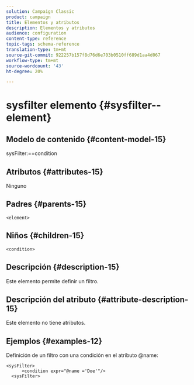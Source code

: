 ```yaml
---
solution: Campaign Classic
product: campaign
title: Elementos y atributos
description: Elementos y atributos
audience: configuration
content-type: reference
topic-tags: schema-reference
translation-type: tm+mt
source-git-commit: 922257b157f8d76d6e703b0510ff689d1aa4d067
workflow-type: tm+mt
source-wordcount: '43'
ht-degree: 20%

---
```



# sysfilter elemento {#sysfilter--element}

## Modelo de contenido {#content-model-15}

sysFilter:==condition

## Atributos {#attributes-15}

Ninguno

## Padres {#parents-15}

`<element>`

## Niños {#children-15}

`<condition>`

## Descripción {#description-15}

Este elemento permite definir un filtro.

## Descripción del atributo {#attribute-description-15}

Este elemento no tiene atributos.

## Ejemplos {#examples-12}

Definición de un filtro con una condición en el atributo @name:

```
<sysFilter>
      <condition expr="@name ='Doe'"/>
  <sysFilter>
```
